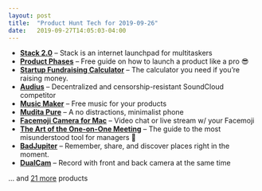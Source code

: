 ```yaml
---
layout: post
title:  "Product Hunt Tech for 2019-09-26"
date:   2019-09-27T14:05:03-04:00
---
```


* **[Stack 2.0](https://www.producthunt.com/posts/stack-2-0-3?utm_campaign=producthunt-api&utm_medium=api&utm_source=Application%3A+Daily+Digest+RSS+%28ID%3A+3202%29)** – Stack is an internet launchpad for multitaskers
* **[Product Phases](https://www.producthunt.com/posts/product-phases?utm_campaign=producthunt-api&utm_medium=api&utm_source=Application%3A+Daily+Digest+RSS+%28ID%3A+3202%29)** – Free guide on how to launch a product like a pro 😎
* **[Startup Fundraising Calculator](https://www.producthunt.com/posts/startup-fundraising-calculator?utm_campaign=producthunt-api&utm_medium=api&utm_source=Application%3A+Daily+Digest+RSS+%28ID%3A+3202%29)** – The calculator you need if you’re raising money.
* **[Audius](https://www.producthunt.com/posts/audius-2?utm_campaign=producthunt-api&utm_medium=api&utm_source=Application%3A+Daily+Digest+RSS+%28ID%3A+3202%29)** – Decentralized and censorship-resistant SoundCloud competitor
* **[Music Maker](https://www.producthunt.com/posts/music-maker?utm_campaign=producthunt-api&utm_medium=api&utm_source=Application%3A+Daily+Digest+RSS+%28ID%3A+3202%29)** – Free music for your products
* **[Mudita Pure](https://www.producthunt.com/posts/mudita-pure?utm_campaign=producthunt-api&utm_medium=api&utm_source=Application%3A+Daily+Digest+RSS+%28ID%3A+3202%29)** – A no distractions, minimalist phone
* **[Facemoji Camera for Mac](https://www.producthunt.com/posts/facemoji-camera-for-mac?utm_campaign=producthunt-api&utm_medium=api&utm_source=Application%3A+Daily+Digest+RSS+%28ID%3A+3202%29)** – Video chat or live stream w/ your Facemoji
* **[The Art of the One-on-One Meeting](https://www.producthunt.com/posts/the-art-of-the-one-on-one-meeting?utm_campaign=producthunt-api&utm_medium=api&utm_source=Application%3A+Daily+Digest+RSS+%28ID%3A+3202%29)** – The guide to the most misunderstood tool for managers 📘
* **[BadJupiter](https://www.producthunt.com/posts/badjupiter?utm_campaign=producthunt-api&utm_medium=api&utm_source=Application%3A+Daily+Digest+RSS+%28ID%3A+3202%29)** – Remember, share, and discover places right in the moment.
* **[DualCam](https://www.producthunt.com/posts/dualcam?utm_campaign=producthunt-api&utm_medium=api&utm_source=Application%3A+Daily+Digest+RSS+%28ID%3A+3202%29)** – Record with front and back camera at the same time

… and [21 more](https://www.producthunt.com/tech) products